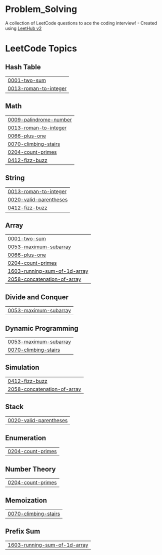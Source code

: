 # Problem_Solving
A collection of LeetCode questions to ace the coding interview! - Created using [LeetHub v2](https://github.com/arunbhardwaj/LeetHub-2.0)

<!---LeetCode Topics Start-->
# LeetCode Topics
## Hash Table
|  |
| ------- |
| [0001-two-sum](https://github.com/Mahmoudelnagar5/Problem_Solving/tree/master/0001-two-sum) |
| [0013-roman-to-integer](https://github.com/Mahmoudelnagar5/Problem_Solving/tree/master/0013-roman-to-integer) |
## Math
|  |
| ------- |
| [0009-palindrome-number](https://github.com/Mahmoudelnagar5/Problem_Solving/tree/master/0009-palindrome-number) |
| [0013-roman-to-integer](https://github.com/Mahmoudelnagar5/Problem_Solving/tree/master/0013-roman-to-integer) |
| [0066-plus-one](https://github.com/Mahmoudelnagar5/Problem_Solving/tree/master/0066-plus-one) |
| [0070-climbing-stairs](https://github.com/Mahmoudelnagar5/Problem_Solving/tree/master/0070-climbing-stairs) |
| [0204-count-primes](https://github.com/Mahmoudelnagar5/Problem_Solving/tree/master/0204-count-primes) |
| [0412-fizz-buzz](https://github.com/Mahmoudelnagar5/Problem_Solving/tree/master/0412-fizz-buzz) |
## String
|  |
| ------- |
| [0013-roman-to-integer](https://github.com/Mahmoudelnagar5/Problem_Solving/tree/master/0013-roman-to-integer) |
| [0020-valid-parentheses](https://github.com/Mahmoudelnagar5/Problem_Solving/tree/master/0020-valid-parentheses) |
| [0412-fizz-buzz](https://github.com/Mahmoudelnagar5/Problem_Solving/tree/master/0412-fizz-buzz) |
## Array
|  |
| ------- |
| [0001-two-sum](https://github.com/Mahmoudelnagar5/Problem_Solving/tree/master/0001-two-sum) |
| [0053-maximum-subarray](https://github.com/Mahmoudelnagar5/Problem_Solving/tree/master/0053-maximum-subarray) |
| [0066-plus-one](https://github.com/Mahmoudelnagar5/Problem_Solving/tree/master/0066-plus-one) |
| [0204-count-primes](https://github.com/Mahmoudelnagar5/Problem_Solving/tree/master/0204-count-primes) |
| [1603-running-sum-of-1d-array](https://github.com/Mahmoudelnagar5/Problem_Solving/tree/master/1603-running-sum-of-1d-array) |
| [2058-concatenation-of-array](https://github.com/Mahmoudelnagar5/Problem_Solving/tree/master/2058-concatenation-of-array) |
## Divide and Conquer
|  |
| ------- |
| [0053-maximum-subarray](https://github.com/Mahmoudelnagar5/Problem_Solving/tree/master/0053-maximum-subarray) |
## Dynamic Programming
|  |
| ------- |
| [0053-maximum-subarray](https://github.com/Mahmoudelnagar5/Problem_Solving/tree/master/0053-maximum-subarray) |
| [0070-climbing-stairs](https://github.com/Mahmoudelnagar5/Problem_Solving/tree/master/0070-climbing-stairs) |
## Simulation
|  |
| ------- |
| [0412-fizz-buzz](https://github.com/Mahmoudelnagar5/Problem_Solving/tree/master/0412-fizz-buzz) |
| [2058-concatenation-of-array](https://github.com/Mahmoudelnagar5/Problem_Solving/tree/master/2058-concatenation-of-array) |
## Stack
|  |
| ------- |
| [0020-valid-parentheses](https://github.com/Mahmoudelnagar5/Problem_Solving/tree/master/0020-valid-parentheses) |
## Enumeration
|  |
| ------- |
| [0204-count-primes](https://github.com/Mahmoudelnagar5/Problem_Solving/tree/master/0204-count-primes) |
## Number Theory
|  |
| ------- |
| [0204-count-primes](https://github.com/Mahmoudelnagar5/Problem_Solving/tree/master/0204-count-primes) |
## Memoization
|  |
| ------- |
| [0070-climbing-stairs](https://github.com/Mahmoudelnagar5/Problem_Solving/tree/master/0070-climbing-stairs) |
## Prefix Sum
|  |
| ------- |
| [1603-running-sum-of-1d-array](https://github.com/Mahmoudelnagar5/Problem_Solving/tree/master/1603-running-sum-of-1d-array) |
<!---LeetCode Topics End-->